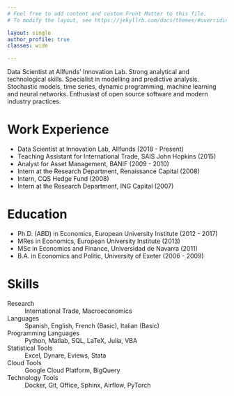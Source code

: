 ```yaml
---
# Feel free to add content and custom Front Matter to this file.
# To modify the layout, see https://jekyllrb.com/docs/themes/#overriding-theme-defaults

layout: single
author_profile: true
classes: wide

---
```


Data Scientist at Allfunds' Innovation Lab. Strong analytical and technological skills. Specialist in modelling and predictive analysis. Stochastic models, time series, dynamic programming, machine learning and neural networks. Enthusiast of open source software and modern industry practices.

# Work Experience

* Data Scientist at Innovation Lab, Allfunds (2018 - Present)
* Teaching Assistant for International Trade, SAIS John Hopkins (2015)
* Analyst for Asset Management, BANIF (2009 - 2010)
* Intern at the Research Department, Renaissance Capital (2008)
* Intern, CQS Hedge Fund (2008)
* Intern at the Research Department, ING Capital (2007)

# Education

* Ph.D. (ABD) in Economics, European University Institute (2012 - 2017)
* MRes in Economics, European University Institute (2013)
* MSc in Economics and Finance, Universidad de Navarra (2011)
* B.A. in Economics and Politic, University of Exeter (2006 - 2009)

# Skills

<dl>
  <dt>Research</dt>
  <dd>International Trade, Macroeconomics</dd>
  <dt>Languages</dt>
  <dd>Spanish, English, French (Basic), Italian (Basic)</dd>
  <dt>Programming Languages</dt>
  <dd>Python, Matlab, SQL, LaTeX, Julia, VBA</dd>
  <dt>Statistical Tools</dt>
  <dd>Excel, Dynare, Eviews, Stata</dd>
  <dt>Cloud Tools</dt>
  <dd>Google Cloud Platform, BigQuery</dd>
  <dt>Technology Tools</dt>
  <dd>Docker, Git, Office, Sphinx, Airflow, PyTorch</dd>
</dl>


